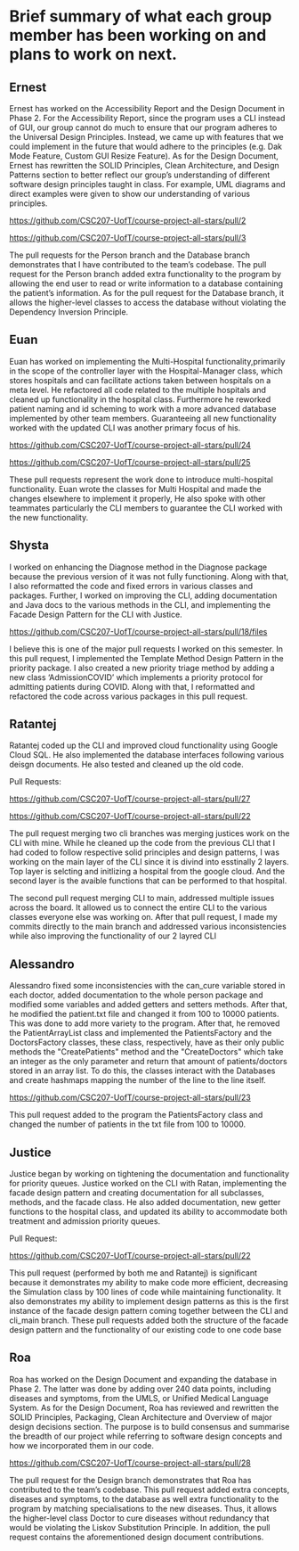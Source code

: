 #  Brief summary of what each group member has been working on and plans to work on next.

## Ernest

Ernest has worked on the Accessibility Report and the Design Document in Phase 2. For the Accessibility Report, since the program uses a CLI instead of GUI, our group cannot do much to ensure that our program adheres to the Universal Design Principles. Instead, we came up with features that we could implement in the future that would adhere to the principles (e.g. Dak Mode Feature, Custom GUI Resize Feature). As for the Design Document, Ernest has rewritten the SOLID Principles, Clean Architecture, and Design Patterns section to better reflect our group’s understanding of different software design principles taught in class. For example, UML diagrams and direct examples were given to show our understanding of various principles.

https://github.com/CSC207-UofT/course-project-all-stars/pull/2

https://github.com/CSC207-UofT/course-project-all-stars/pull/3

The pull requests for the Person branch and the Database branch demonstrates that I have contributed to the team’s codebase. The pull request for the Person branch added extra functionality to the program by allowing the end user to read or write information to a database containing the patient’s information. As for the pull request for the Database branch, it allows the higher-level classes to access the database without violating the Dependency Inversion Principle.

## Euan

Euan has worked on implementing the Multi-Hospital functionality,primarily in the scope of the controller layer with the Hospital-Manager class, which stores hospitals and can facilitate actions taken between hospitals on a meta level. He refactored all code related to the multiple hospitals and cleaned up functionality in the hospital class. Furthermore he reworked patient naming and id scheming to work with a more advanced database implemented by other team members. Guaranteeing all new functionality worked with the updated CLI was another primary focus of his.

https://github.com/CSC207-UofT/course-project-all-stars/pull/24

https://github.com/CSC207-UofT/course-project-all-stars/pull/25

These pull requests represent the work done to introduce multi-hospital functionality. Euan wrote the classes for Multi Hospital and made the changes elsewhere to implement it properly, He also spoke with other teammates particularly the CLI members to guarantee the CLI worked with the new functionality.


## Shysta

I worked on enhancing the Diagnose method in the Diagnose package because the previous version of it was not fully functioning. Along with that, I also reformatted the code and fixed errors in various classes and packages. Further, I worked on improving the CLI, adding documentation and Java docs to the various methods in the CLI, and implementing the Facade Design Pattern for the CLI with Justice.

https://github.com/CSC207-UofT/course-project-all-stars/pull/18/files

I believe this is one of the major pull requests I worked on this semester. In this pull request, I implemented the Template Method Design Pattern in the priority package. I also created a new priority triage method by adding a new class ‘AdmissionCOVID’ which implements a priority protocol for admitting patients during COVID. Along with that, I reformatted and refactored the code across various packages in this pull request.

## Ratantej

Ratantej coded up the CLI and improved cloud functionality using Google Cloud SQL. He also implemented the database interfaces following various deisgn documents. He also tested and cleaned up the old code. 

Pull Requests: 

https://github.com/CSC207-UofT/course-project-all-stars/pull/27

https://github.com/CSC207-UofT/course-project-all-stars/pull/22

The pull request merging two cli branches was merging justices work on the CLI with mine. While he cleaned up the code from the previous CLI that I had coded to follow respective solid principles and design patterns, I was working on the main layer of the CLI since it is divind into esstinally 2 layers. Top layer is selcting and initlizing a hospital from the google cloud. And the second layer is the avaible functions that can be performed to that hospital. 

The second pull request merging CLI to main, addressed multiple issues across the board. It allowed us to connect the entire CLI to the various classes everyone else was working on. After that pull request, I made my commits directly to the main branch and addressed various inconsistencies while also improving the functionality of our 2 layred CLI



## Alessandro

Alessandro fixed some inconsistencies with the can_cure variable stored in each doctor, added documentation to the whole person package and modified some variables and added getters and setters methods. After that, he modified the patient.txt file and changed it from 100 to 10000 patients. This was done to add more variety to the program.
After that, he removed the PatientArrayList class and implemented the PatientsFactory and the DoctorsFactory classes, these class, respectively, have as their only public methods the "CreatePatients" method and the "CreateDoctors" which take an integer as the only parameter and return that amount of patients/doctors stored in an array list.
To do this, the classes interact with the Databases and create hashmaps mapping the number of the line to the line itself.

https://github.com/CSC207-UofT/course-project-all-stars/pull/23

This pull request added to the program the PatientsFactory class and changed the number of patients in the txt file from 100  to 10000.

## Justice

Justice began by working on tightening the documentation and functionality for priority queues. Justice worked on the CLI with Ratan, implementing the facade design pattern and creating documentation for all subclasses, methods, and the facade class. He also added documentation, new getter functions to the hospital class, and updated its ability to accommodate both treatment and admission priority queues.

Pull Request:

https://github.com/CSC207-UofT/course-project-all-stars/pull/22

This pull request (performed by both me and Ratantej) is significant because it demonstrates my ability to make code more efficient, decreasing the Simulation class by 100 lines of code while maintaining functionality. It also demonstrates my ability to implement design patterns as this is the first instance of the facade design pattern coming together between the CLI and cli_main branch. These pull requests added both the structure of the facade design pattern and the functionality of our existing code to one code base


## Roa

Roa has worked on the Design Document and expanding the database in Phase 2.
The latter was done by adding over 240 data points, including diseases and 
symptoms, from the UMLS, or Unified Medical Language System. As for the Design Document, 
Roa has reviewed and rewritten the SOLID Principles, Packaging, Clean Architecture and 
Overview of major design decisions section. 
The purpose is to build consensus and summarise the breadth of our project while referring
to software design concepts and how we incorporated them in our code. 


https://github.com/CSC207-UofT/course-project-all-stars/pull/28

The pull request for the Design branch demonstrates that Roa has contributed to the team’s 
codebase. This pull request added extra concepts, diseases and symptoms, to the database 
as well extra functionality to the program by matching specialisations to the new diseases. 
Thus, it allows the higher-level class Doctor to cure diseases without redundancy that would 
be violating the Liskov Substitution Principle. In addition, the pull request contains the 
aforementioned design document contributions.
